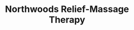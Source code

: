 ---
title: "Northwoods Relief-Massage Therapy"
url: /rice-lake/northwoods-relief-massage-therapy/
shop: massage
---